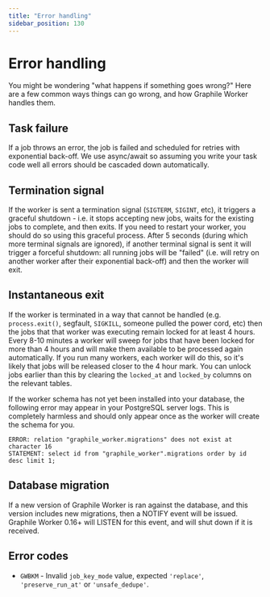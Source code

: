 ```yaml
---
title: "Error handling"
sidebar_position: 130
---
```


# Error handling

You might be wondering "what happens if something goes wrong?" Here are a few
common ways things can go wrong, and how Graphile Worker handles them.

## Task failure

If a job throws an error, the job is failed and scheduled for retries with
exponential back-off. We use async/await so assuming you write your task code
well all errors should be cascaded down automatically.

## Termination signal

If the worker is sent a termination signal (`SIGTERM`, `SIGINT`, etc), it
triggers a graceful shutdown - i.e. it stops accepting new jobs, waits for the
existing jobs to complete, and then exits. If you need to restart your worker,
you should do so using this graceful process. After 5 seconds (during which more
terminal signals are ignored), if another terminal signal is sent it will
trigger a forceful shutdown: all running jobs will be "failed" (i.e. will retry
on another worker after their exponential back-off) and then the worker will
exit.

## Instantaneous exit

If the worker is terminated in a way that cannot be handled (e.g.
`process.exit()`, segfault, `SIGKILL`, someone pulled the power cord, etc) then
the jobs that that worker was executing remain locked for at least 4 hours.
Every 8-10 minutes a worker will sweep for jobs that have been locked for more
than 4 hours and will make them available to be processed again automatically.
If you run many workers, each worker will do this, so it's likely that jobs will
be released closer to the 4 hour mark. You can unlock jobs earlier than this by
clearing the `locked_at` and `locked_by` columns on the relevant tables.

If the worker schema has not yet been installed into your database, the
following error may appear in your PostgreSQL server logs. This is completely
harmless and should only appear once as the worker will create the schema for
you.

```
ERROR: relation "graphile_worker.migrations" does not exist at character 16
STATEMENT: select id from "graphile_worker".migrations order by id desc limit 1;
```

## Database migration

If a new version of Graphile Worker is ran against the database, and this
version includes new migrations, then a NOTIFY event will be issued. Graphile
Worker 0.16+ will LISTEN for this event, and will shut down if it is received.

## Error codes

- `GWBKM` - Invalid `job_key_mode` value, expected `'replace'`,
  `'preserve_run_at'` or `'unsafe_dedupe'`.
